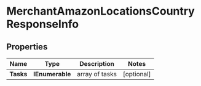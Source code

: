 # MerchantAmazonLocationsCountryResponseInfo


## Properties

| Name | Type | Description | Notes |
|------------ | ------------- | ------------- | -------------|
**Tasks** | **IEnumerable<MerchantAmazonLocationsCountryTaskInfo>** | array of tasks |[optional]|